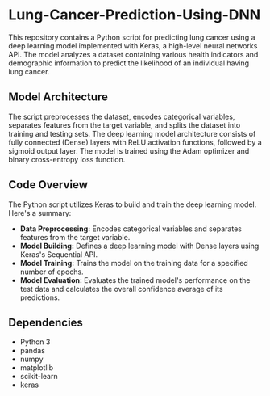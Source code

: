 # Lung-Cancer-Prediction-Using-DNN

This repository contains a Python script for predicting lung cancer using a deep learning model implemented with Keras, a high-level neural networks API. The model analyzes a dataset containing various health indicators and demographic information to predict the likelihood of an individual having lung cancer.

## Model Architecture

The script preprocesses the dataset, encodes categorical variables, separates features from the target variable, and splits the dataset into training and testing sets. The deep learning model architecture consists of fully connected (Dense) layers with ReLU activation functions, followed by a sigmoid output layer. The model is trained using the Adam optimizer and binary cross-entropy loss function.

## Code Overview

The Python script utilizes Keras to build and train the deep learning model. Here's a summary:

- **Data Preprocessing:** Encodes categorical variables and separates features from the target variable.
- **Model Building:** Defines a deep learning model with Dense layers using Keras's Sequential API.
- **Model Training:** Trains the model on the training data for a specified number of epochs.
- **Model Evaluation:** Evaluates the trained model's performance on the test data and calculates the overall confidence average of its predictions.

## Dependencies

- Python 3
- pandas
- numpy
- matplotlib
- scikit-learn
- keras
